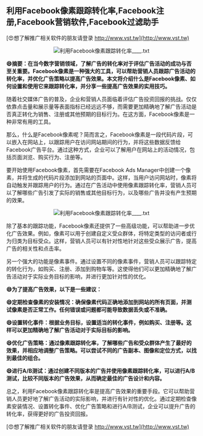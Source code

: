 ## **利用Facebook像素跟踪转化率,Facebook注册,Facebook营销软件,Facebook过滤助手**

[😍想了解推广相关软件的朋友请登录 http://www.vst.tw](http://www.vst.tw)

 <center><img src="https://vst.tw/MP4/tuiguang/png/8.png" alt="利用Facebook像素跟踪转化率____.txt"></center>

**😄摘要：在当今数字营销领域，了解广告的转化率对于评估广告活动的成功与否至关重要。Facebook像素是一种强大的工具，可以帮助营销人员跟踪广告活动的转化率，并优化广告策略以提高广告效果。本文将介绍什么是Facebook像素、如何设置和使用它来跟踪转化率，并分享一些提高广告效果的实用技巧。**

随着社交媒体广告的普及，企业和营销人员面临着评估广告投资回报的挑战。仅仅依靠点击量和展示量等表面指标已经远远不够，而需要更加精确地了解广告活动是否真正转化为销售、注册或其他预期的目标行为。在这方面，Facebook像素是一种非常有用的工具。

那么，什么是Facebook像素呢？简而言之，Facebook像素是一段代码片段，可以嵌入在网站上，以跟踪用户在访问网站期间的行为，并将这些数据反馈给Facebook广告平台。通过这种方式，企业可以了解用户在网站上的活动情况，包括页面浏览、购买行为、注册等。

要开始使用Facebook像素，首先需要在Facebook Ads Manager中创建一个像素，并将生成的代码片段添加到网站的页面中。这样，当用户访问网站时，像素将自动触发并跟踪用户的行为。通过在广告活动中使用像素跟踪转化率，营销人员可以了解哪些广告引发了实际的销售或其他目标行为，以及哪些广告并没有产生预期的效果。

 <center><img src="https://vst.tw/MP4/tuiguang/png/3.png" alt="利用Facebook像素跟踪转化率____.txt"></center>

除了基本的跟踪功能，Facebook像素还提供了一些高级功能，可以帮助进一步优化广告效果。例如，像素可以用于创建自定义受众群体，将特定类型的访问者或行为归类为目标受众。这样，营销人员可以有针对性地针对这些受众展示广告，提高广告的相关性和点击率。

另一个强大的功能是像素事件。通过设置不同的像素事件，营销人员可以跟踪特定的转化行为，如购买、注册、添加到购物车等。这使得他们可以更加精确地了解广告活动对于实际业务目标的影响，并进行更加针对性的优化。

**😄为了提高广告效果，以下是一些建议：**

**😄定期检查像素的安装情况：确保像素代码正确地添加到网站的所有页面，并测试像素是否正常工作。任何错误或问题都可能导致数据丢失或不准确。**

**😄设置转化事件：根据业务目标，设置适当的转化事件，例如购买、注册等。这样可以更加精确地了解广告活动对于实际目标的影响。**

**😄优化广告策略：通过像素跟踪转化率，了解哪些广告和受众群体产生了最好的效果，并相应地调整广告策略。可以尝试不同的广告副本、图像和定位方式，以找到最佳的组合。**

**😄进行A/B测试：通过创建不同版本的广告并使用像素跟踪转化率，可以进行A/B测试，比较不同版本的广告效果，从而确定最佳的广告设计和内容。**

总之，利用Facebook像素跟踪转化率是提高广告效果的重要手段。它可以帮助营销人员更好地了解广告活动的实际影响，并进行有针对性的优化。通过定期检查像素安装情况、设置转化事件、优化广告策略和进行A/B测试，企业可以提升广告的转化率，获得更好的广告投资回报。

[😍想了解推广相关软件的朋友请登录 http://www.vst.tw](http://www.vst.tw)



